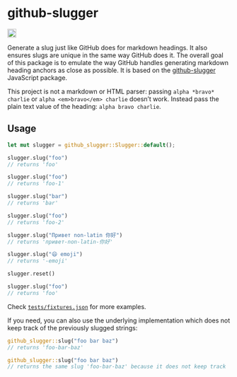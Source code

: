 # github-slugger

[<img alt="crates.io" src="https://img.shields.io/crates/v/github-slugger.svg?style=for-the-badge&color=fc8d62&logo=rust" height="20">](https://crates.io/crates/github-slugger)

Generate a slug just like GitHub does for markdown headings. It also ensures slugs are unique in the same way GitHub does it.
The overall goal of this package is to emulate the way GitHub handles generating markdown heading anchors as close as possible.
It is based on the [github-slugger](https://github.com/Flet/github-slugger) JavaScript package.

This project is not a markdown or HTML parser: passing `alpha *bravo* charlie`
or `alpha <em>bravo</em> charlie` doesn’t work.
Instead pass the plain text value of the heading: `alpha bravo charlie`.

## Usage

```rust
let mut slugger = github_slugger::Slugger::default();

slugger.slug("foo")
// returns 'foo'

slugger.slug("foo")
// returns 'foo-1'

slugger.slug("bar")
// returns 'bar'

slugger.slug("foo")
// returns 'foo-2'

slugger.slug("Привет non-latin 你好")
// returns 'привет-non-latin-你好'

slugger.slug("😄 emoji")
// returns '-emoji'

slugger.reset()

slugger.slug("foo")
// returns 'foo'
```

Check [`tests/fixtures.json`](tests/fixtures.json) for more examples.

If you need, you can also use the underlying implementation which does not keep
track of the previously slugged strings:

```rust
github_slugger::slug("foo bar baz")
// returns 'foo-bar-baz'

github_slugger::slug("foo bar baz")
// returns the same slug 'foo-bar-baz' because it does not keep track
```
